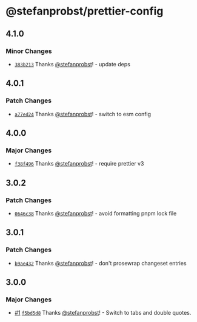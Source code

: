 # @stefanprobst/prettier-config

## 4.1.0

### Minor Changes

- [`383b213`](https://github.com/stefanprobst/prettier-config/commit/383b2133faa19aa86ed857f71ad12a95b2774614)
  Thanks [@stefanprobst](https://github.com/stefanprobst)! - update deps

## 4.0.1

### Patch Changes

- [`a77ed24`](https://github.com/stefanprobst/prettier-config/commit/a77ed24e2ca5a41b2511b90fbf678cb6b585b3b1)
  Thanks [@stefanprobst](https://github.com/stefanprobst)! - switch to esm config

## 4.0.0

### Major Changes

- [`f38f496`](https://github.com/stefanprobst/prettier-config/commit/f38f496a4414f9c7d984d5236a4a74860d7c3711)
  Thanks [@stefanprobst](https://github.com/stefanprobst)! - require prettier v3

## 3.0.2

### Patch Changes

- [`0646c38`](https://github.com/stefanprobst/prettier-config/commit/0646c382f8ca4a7dcef1710125523413ffdb7f4a)
  Thanks [@stefanprobst](https://github.com/stefanprobst)! - avoid formatting pnpm lock file

## 3.0.1

### Patch Changes

- [`b9ae432`](https://github.com/stefanprobst/prettier-config/commit/b9ae4322a32d82c25336c26725f0d9f210d071af)
  Thanks [@stefanprobst](https://github.com/stefanprobst)! - don't prosewrap changeset entries

## 3.0.0

### Major Changes

- [#1](https://github.com/stefanprobst/prettier-config/pull/1)
  [`f5bd5d8`](https://github.com/stefanprobst/prettier-config/commit/f5bd5d8569ddb0e84d06edd9a316fe01ecfd203b)
  Thanks [@stefanprobst](https://github.com/stefanprobst)! - Switch to tabs and double quotes.
